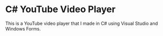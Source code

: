 # C# YouTube Video Player
This is a YouTube video player that I made in C# using Visual Studio and Windows Forms.
